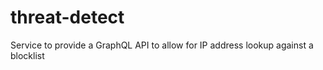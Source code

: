 # threat-detect
Service to provide a GraphQL API to allow for IP address lookup against a blocklist
